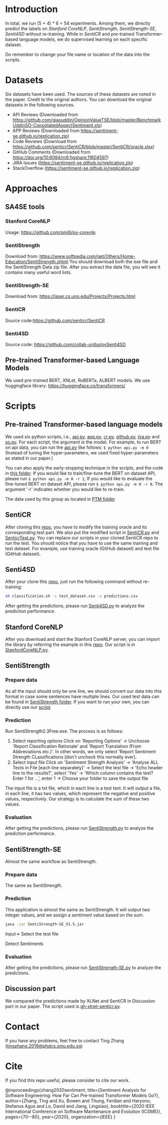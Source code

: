 # Introduction
In total, we run (5 + 4) * 6 = 54 experiments. Among them, we directly predict the labels on *Stanford CoreNLP*, *SentiStrength*, *SentiStrength-SE*, *Senti4SD* without re-training. While in *SentiCR* and pre-trained Transformer-based language models, we do supervised learning on each specific dataset.

Do remember to change your file name or location of the data into the scripts.
# Datasets
Six datasets have been used. The sources of these datasets are noted in the paper. Credit to the original authors. You can download the original datasets in the following sources.
- API Reviews (Downloaded from https://github.com/giasuddin/OpinionValueTSE/blob/master/BenchmarkUddinSO-ConsoliatedAspectSentiment.xls)
- APP Reviews (Downloaded from https://sentiment-se.github.io/replication.zip)
- Code Reviews (Download from https://github.com/senticr/SentiCR/blob/master/SentiCR/oracle.xlsx)
- GitHub Comments (Downloaded from https://doi.org/10.6084/m9.figshare.11604597)
- JIRA Issues (https://sentiment-se.github.io/replication.zip)
- StackOverflow (https://sentiment-se.github.io/replication.zip)

# Approaches
## SA4SE tools
### Stanford CoreNLP
Usage: https://github.com/smilli/py-corenlp
### SentiStrength
Download from: https://www.softpedia.com/get/Others/Home-Education/SentiStrength.shtml
You should download both the exe file and the SentiStrength Data zip file. After you extract the data file, you will see it contains many useful word lists.
### SentiStrength-SE
Download from: https://laser.cs.uno.edu/Projects/Projects.html
### SentiCR
Source code:https://github.com/senticr/SentiCR
### Senti4SD
Source code: https://github.com/collab-uniba/pySenti4SD

## Pre-trained Transformer-based Language Models
We used pre-trained BERT, XNLet, RoBERTa, ALBERT models. We use huggingface library: https://huggingface.co/transformers/

# Scripts
## Pre-trained Transformer-based language models
We used six python scripts, i.e., [api.py](./scripts/PTM/api.py), [app.py](./scripts/PTM/app.py), [cr.py](./scripts/PTM/cr.py), [github.py](./scripts/PTM/github.py), [jira.py](./scripts/PTM/jira.py) and [so.py](./scripts/PTM/so.py). For each script, the argument is the model. For example, to run BERT on api data, you can run the [api.py](./scripts/PTM/api.py) like follows: `$ python api.py -m 0` (Instead of tuning the hyper-parameters, we used fixed hyper-parameters as stated in our paper.)


You can also apply the early-stopping technique in the scripts, and the code in [this folder](./scripts/PTM/early-stopping). If you would like to train/fine-tune the BERT on dataset API, please run `$ python api.py -m 0 -r 1`; If you would like to evaluate the fine-tuned BERT on dataset API, please run `$ python api.py -m 0 -r 0`. The argument '-r' indicates whether you would like to re-train.

The data used by this group as located in [PTM folder](./data/PTM/)

## SentiCR
After cloning this [repo](https://github.com/senticr/SentiCR), you have to modify the training oracle and its corresponding test part. We also put the modified script in [SentiCR.py](./scripts/SentiCR/SentiCR.py) and [SenticrTest.py](./scripts/SentiCR/SenticrTest.py). You can replace our scripts in your cloned SentiCR repo to run the test. You should notice that you have to use the same training and test dataset. For example, use training oracle (GitHub dataset) and test file (GitHub dataset).

## Senti4SD
After your clone this [repo](https://github.com/collab-uniba/pySenti4SD), just run the following command without re-training:
```bash
sh classification.sh -i test_dataset.csv -o predictions.csv
```

After getting the predictions, please run [Senti4SD.py](./scripts/analyze-results/Senti4SD.py) to analyze the prediction performance.

## Stanford CoreNLP
After you download and start the Stanford CoreNLP server, you can import the library by referring the example in this [repo](https://github.com/smilli/py-corenlp). Our script is in [StanfordCoreNLP.py](./scripts/StanfordCoreNLP.py).

## SentiStrength
### Prepare data
As all the input should only be one line, we should convert our data into this format in case some sentences have multiple lines. Our used test data can be found in [SentiStrength folder](./data/SentiStrength/). If you want to run your own, you can directly use our [script](./scripts/prepare-data/convert_sentistrength.py)
### Prediction
Run SentiStrength2.3Free.exe. The process is as follows:
1. Select reporting options
Click on 'Reporting Options' -> Unchoose 'Report Classification Rationale' and 'Report Translation (From Abbreviations etc.)'. In other words, we only select 'Report Sentiment Strength CLassifications [don't uncheck this normally ever].
2.  Select input file
Click on 'Sentiment Strength Analysis' -> 'Analyse ALL Texts in File [each line separately]' -> Select the test file -> 'Echo header line to the results?', select 'Yes' -> 'Which column contains the text? Enter 1 for ...', enter 1 -> Choose your folder to save the output file



The input file is a txt file, which in each line is a test text. It will output a file, in each line, it has two values, which represent the negative and positive values, respectively. Our strategy is to calculate the sum of these two values.
### Evaluation
After getting the predictions, please run [SentiStrength.py](./scripts/analyze-results/SentiStrength.py) to analyze the prediction performance.

## SentiStrength-SE
Almost the same workflow as SentiStrength.
### Prepare data
The same as SentiStrength.
### Prediction
This application is almost the same as SentiStrength. It will output two integer values, and we assign a sentiment value based on the sum.
```bash
java -jar SentiStrength-SE_V1.5.jar
```
Input-> Select the test file


Detect Sentiments
### Evaluation
After getting the predictions, please run [SentiStrength-SE.py](./scripts/analyze-results/SentiStrength-SE.py) to analyze the predictions.

## Discussion part
We compared the predictions made by XLNet and SentiCR in Discussion part in our paper. The script used is [gh-xlnet-senticr.py](./scripts/analyze-results/gh-xlnet-senticr.py).

# Contact
If you have any problems, feel free to contact Ting Zhang (tingzhang.2019@phdcs.smu.edu.sg)

# Cite
If you find this repo useful, please consider to cite our work.

@inproceedings{zhang2020sentiment,
  title={Sentiment Analysis for Software Engineering: How Far Can Pre-trained Transformer Models Go?},
  author={Zhang, Ting and Xu, Bowen and Thung, Ferdian and Haryono, Stefanus Agus and Lo, David and Jiang, Lingxiao},
  booktitle={2020 IEEE International Conference on Software Maintenance and Evolution (ICSME)},
  pages={70--80},
  year={2020},
  organization={IEEE}
}
